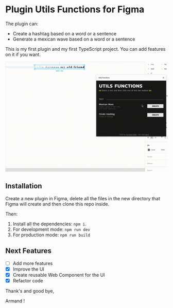 # Plugin Utils Functions for Figma

The plugin can:

- Create a hashtag based on a word or a sentence
- Generate a mexican wave based on a word or a sentence

This is my first plugin and my first TypeScript project. You can add features on it if you want.

![Plugin demo](demo/demo.gif)

## Installation

Create a new plugin in Figma, delete all the files in the new directory that Figma will create and then clone this repo inside.

Then:

1. Install all the dependencies: `npm i`.
2. For development mode: `npm run dev`
3. For production mode: `npm run build`

## Next Features

- [ ] Add more features
- [x] Improve the UI
- [x] Create reusable Web Component for the UI
- [x] Refactor code

Thank's and good bye,

Armand !
